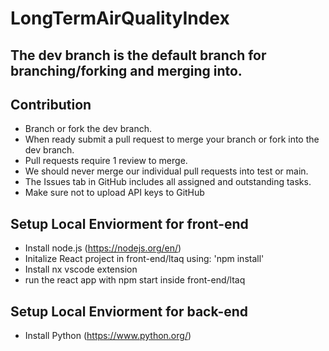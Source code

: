 # LongTermAirQualityIndex
## The dev branch is the default branch for branching/forking and merging into. 
## Contribution
- Branch or fork the dev branch.
- When ready submit a pull request to merge your branch or fork into the dev branch.
- Pull requests require 1 review to merge.
- We should never merge our individual pull requests into test or main.
- The Issues tab in GitHub includes all assigned and outstanding tasks. 
- Make sure not to upload API keys to GitHub
## Setup Local Enviorment for front-end
- Install node.js (https://nodejs.org/en/)
- Initalize React project in front-end/ltaq using: 'npm install'
- Install nx vscode extension
- run the react app with npm start inside front-end/ltaq
## Setup Local Enviorment for back-end
- Install Python (https://www.python.org/)

